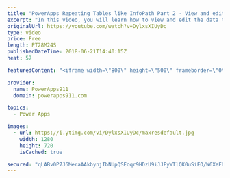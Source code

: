 ```yaml
---
title: "PowerApps Repeating Tables like InfoPath Part 2 - View and edit the data"
excerpt: "In this video, you will learn how to view and edit the data that was entered via the repeating table for this expense report example. You will create cascading galleries to view the data and then use a form to edit the data. There is also a delete button for good measure. Lots of new little tricks here"
originalUrl: https://youtube.com/watch?v=DylxsXIUyDc
type: video
price: Free
length: PT28M24S
publishedDateTime: 2018-06-21T14:40:15Z
heat: 57

featuredContent: "<iframe width=\"800\" height=\"500\" frameborder=\"0\" src=\"https://www.youtube.com/embed/DylxsXIUyDc\" allow=\"accelerometer; autoplay; encrypted-media; gyroscope; picture-in-picture\" allowfullscreen></iframe>"

provider:
  name: PowerApps911
  domain: powerapps911.com

topics:
  - Power Apps

images:
  - url: https://i.ytimg.com/vi/DylxsXIUyDc/maxresdefault.jpg
    width: 1280
    height: 720
    isCached: true

secured: "qLABv0P7J6MeraAAkbynjIbNUpQSEoqr9HDzU9iJJFyWTlQK0uSiEO/W6XeFhpB6x0AUrI8tivV7gbC5lQj5dE9Dphu7Da0we2f6ld9uoLAFY3IvrjAVy5vpW2IZSvUaFszfGqjK5zj7trD9egMngHOTzgd4vIUb77sNG9eUoiNrJwhh1OsyGv61Wllq4cOzScLl0CNav9wqIhH1Merc5DdQXcP21K+3uzSCtSCZkEhF+I29sKR2x1XLEPZZbRlUPANEM7f5fl1drJJ7ZH+pVFHNNcmaFOwacNs8omcyItuUp/hfPSBGfoj3ReWUCMdI2yg4MNF4u2jBnYZ3HdG8uKkJHwPS0C7+/QXvWQU2etyWqSQVvHDbYbRrjiBFMETCJwu/xP9mzi1k9jTqBQXzD1sNtsPjD4wTcfLUv+ejTvc=;jvOVi3Pop8zdzrLcbdLcYg=="
---
```


